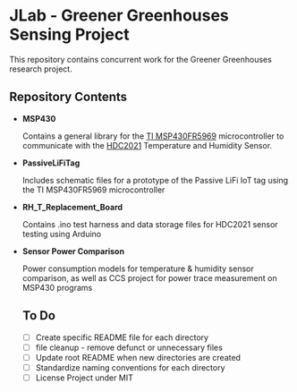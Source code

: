 # JLab - Greener Greenhouses Sensing Project

This repository contains concurrent work for the Greener Greenhouses research project.

## Repository Contents

- **MSP430**
  
    Contains a general library for the [TI MSP430FR5969](https://www.ti.com/tool/MSP-EXP430FR5969?DCMP=mcugen&HQS=ep-mcu-msp-mcugen-mspblog-pf1-en) microcontroller to communicate with the [HDC2021](https://www.ti.com/product/HDC2021?utm_source=google&utm_medium=cpc&utm_campaign=asc-null-null-GPN_EN-cpc-pf-google-wwe&utm_content=HDC2021&ds_k=HDC2021&DCM=yes&gclid=Cj0KCQjwrfymBhCTARIsADXTabmBxpIyiHJQwz-0fqVoGLloWWmzIEXDT699dNn-ivyHtGXB0x-GpR8aAtybEALw_wcB&gclsrc=aw.ds) Temperature and Humidity Sensor.
  
- **PassiveLiFiTag**

    Includes schematic files for a prototype of the Passive LiFi IoT tag using the TI MSP430FR5969 microcontroller

- **RH_T_Replacement_Board**

    Contains .ino test harness and data storage files for HDC2021 sensor testing using Arduino
    
- **Sensor Power Comparison**

    Power consumption models for temperature & humidity sensor comparison, as well as CCS project for power trace measurement on MSP430 programs

  ## To Do

  - [ ] Create specific README file for each directory
  - [ ] file cleanup - remove defunct or unnecessary files
  - [ ] Update root README when new directories are created
  - [ ] Standardize naming conventions for each directory
  - [ ] License Project under MIT
